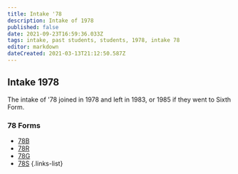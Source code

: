 ```yaml
---
title: Intake '78
description: Intake of 1978
published: false
date: 2021-09-23T16:59:36.033Z
tags: intake, past students, students, 1978, intake 78
editor: markdown
dateCreated: 2021-03-13T21:12:50.587Z
---
```


## Intake 1978
The intake of '78 joined in 1978 and left in 1983, or 1985 if they went to Sixth Form.

### 78 Forms
- [78B](/students/past/intake-78/b)
- [78R](/students/past/intake-78/r)
- [78G](/students/past/intake-78/g)
- [78S](/students/past/intake-78/s)
{.links-list}